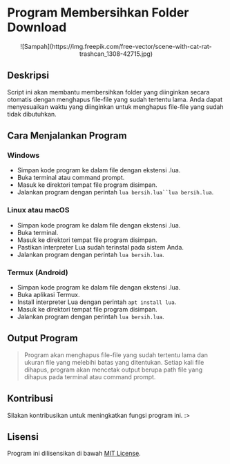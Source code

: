 # Program Membersihkan Folder Download
<center>
![Sampah](https://img.freepik.com/free-vector/scene-with-cat-rat-trashcan_1308-42715.jpg)


</center>

## Deskripsi
Script ini akan membantu membersihkan folder yang diinginkan secara otomatis dengan menghapus file-file yang sudah tertentu lama. Anda dapat menyesuaikan waktu yang diinginkan untuk menghapus file-file yang sudah tidak dibutuhkan.

## Cara Menjalankan Program
### Windows
* Simpan kode program ke dalam file dengan ekstensi .lua.
* Buka terminal atau command prompt.
* Masuk ke direktori tempat file program disimpan.
* Jalankan program dengan perintah `lua bersih.lua``lua bersih.lua`.

### Linux atau macOS
* Simpan kode program ke dalam file dengan ekstensi .lua.
* Buka terminal.
* Masuk ke direktori tempat file program disimpan.
* Pastikan interpreter Lua sudah terinstal pada sistem Anda.
* Jalankan program dengan perintah `lua bersih.lua`.

### Termux (Android)
* Simpan kode program ke dalam file dengan ekstensi .lua.
* Buka aplikasi Termux.
* Install interpreter Lua dengan perintah `apt install lua`.
* Masuk ke direktori tempat file program disimpan.
* Jalankan program dengan perintah `lua bersih.lua`.

## Output Program
> Program akan menghapus file-file yang sudah tertentu lama dan ukuran file yang melebihi batas yang ditentukan.
> Setiap kali file dihapus, program akan mencetak output berupa path file yang dihapus pada terminal atau command prompt.

## Kontribusi
Silakan kontribusikan untuk meningkatkan fungsi program ini. :>

## Lisensi
Program ini dilisensikan di bawah [MIT License](https://opensource.org/licenses/MIT).
